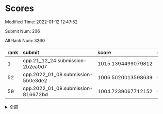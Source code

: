 # Scores

Modified Time: 2022-01-12 12:47:52

Submit Num: 206

All Rank Num: 3260

| rank |               submit               |       score        |       sigma        | pk_num |
| :--- | :--------------------------------- | :----------------- | :----------------- | :----- |
| 1    | cpp.21_12_24.submission-2b2ea0d7   | 1015.1394499079812 | 1.1000607662502362 | 64     |
| 52   | cpp.2022_01_09.submission-5b0e3de2 | 1006.5020013598639 | 0.8802584186270044 | 65     |
| 59   | cpp.2022_01_09.submission-816672bd | 1004.7239067712152 | 0.8988446975591299 | 59     |


<details>
<summary>全部</summary>

| rank |                 submit                 |       score        |       sigma        | pk_num |
| :--- | :------------------------------------- | :----------------- | :----------------- | :----- |
| 1    | cpp.21_12_24.submission-2b2ea0d7       | 1015.1394499079812 | 1.1000607662502362 | 64     |
| 2    | gobigger.level_3.submission_level_3_18 | 1012.2684059617566 | 0.9213483600903593 | 65     |
| 3    | gobigger.level_3.submission_level_3_36 | 1012.1243162047602 | 1.0010171939754928 | 62     |
| 4    | gobigger.level_3.submission_level_3_12 | 1011.533092234315  | 0.9579198497131918 | 68     |
| 5    | gobigger.level_3.submission_level_3_43 | 1011.4117325705624 | 1.0201080923192773 | 60     |
| 6    | gobigger.level_3.submission_level_3_22 | 1011.3333418878593 | 1.0153564872952778 | 63     |
| 7    | gobigger.level_3.submission_level_3_1  | 1011.3088176742457 | 0.9434285174470699 | 66     |
| 8    | gobigger.level_3.submission_level_3_19 | 1011.0766312922315 | 1.0159278776709784 | 61     |
| 9    | gobigger.level_3.submission_level_3_4  | 1011.0700658818193 | 0.9523774911670373 | 66     |
| 10   | gobigger.level_3.submission_level_3_28 | 1010.9993131944747 | 0.9121692208134079 | 68     |
| 11   | gobigger.level_3.submission_level_3_44 | 1010.9845261994695 | 0.9724713083158344 | 67     |
| 12   | gobigger.level_3.submission_level_3_2  | 1010.8094943407485 | 0.977997653001883  | 65     |
| 13   | gobigger.level_3.submission_level_3_25 | 1010.7407385179033 | 0.9851295366081859 | 61     |
| 14   | gobigger.level_3.submission_level_3_29 | 1010.7028982190252 | 0.9447239917255967 | 63     |
| 15   | gobigger.level_3.submission_level_3_40 | 1010.6638282292671 | 0.9068668465814251 | 69     |
| 16   | gobigger.level_3.submission_level_3_8  | 1010.6590909642507 | 0.9681963583695353 | 63     |
| 17   | gobigger.level_3.submission_level_3_15 | 1010.6557339035219 | 0.9483440355909944 | 61     |
| 18   | gobigger.level_3.submission_level_3_48 | 1010.6435816089379 | 0.9982555820312778 | 61     |
| 19   | gobigger.level_3.submission_level_3_7  | 1010.635101857034  | 1.004253419407221  | 62     |
| 20   | gobigger.level_3.submission_level_3_5  | 1010.6195385144426 | 0.9369550865077265 | 68     |
| 21   | gobigger.level_3.submission_level_3_16 | 1010.5929501652256 | 0.9107262588155719 | 67     |
| 22   | gobigger.level_3.submission_level_3_13 | 1010.539172354473  | 0.9700671481659473 | 63     |
| 23   | gobigger.level_3.submission_level_3_31 | 1010.4539586564352 | 0.9523484131634532 | 70     |
| 24   | gobigger.level_3.submission_level_3_27 | 1010.4252194937404 | 0.9953914346394291 | 64     |
| 25   | gobigger.level_3.submission_level_3_38 | 1010.247920293634  | 0.9297837431812868 | 63     |
| 26   | gobigger.level_3.submission_level_3_17 | 1010.2015806388227 | 0.9371032131635166 | 65     |
| 27   | gobigger.level_3.submission_level_3_14 | 1010.1508022829967 | 0.9503778139108817 | 61     |
| 28   | gobigger.level_3.submission_level_3_49 | 1010.1149848659821 | 0.954650767086206  | 61     |
| 29   | gobigger.level_3.submission_level_3_33 | 1010.0614597486085 | 0.9356173791137655 | 65     |
| 30   | gobigger.level_3.submission_level_3_46 | 1010.0490160211037 | 0.9537887154432872 | 59     |
| 31   | gobigger.level_3.submission_level_3_23 | 1009.9821719902905 | 0.9386779918657134 | 65     |
| 32   | gobigger.level_3.submission_level_3_9  | 1009.9581535947967 | 0.9246184075560028 | 64     |
| 33   | gobigger.level_3.submission_level_3_37 | 1009.9064769218246 | 0.9248277677508443 | 66     |
| 34   | gobigger.level_3.submission_level_3_32 | 1009.9058826563631 | 0.9160798207278092 | 63     |
| 35   | gobigger.level_3.submission_level_3_21 | 1009.8717906247366 | 0.9165265702525016 | 68     |
| 36   | gobigger.level_3.submission_level_3_3  | 1009.8709528550386 | 0.956857258080046  | 65     |
| 37   | gobigger.level_3.submission_level_3_35 | 1009.8219825671971 | 0.9239820769587224 | 61     |
| 38   | gobigger.level_3.submission_level_3_6  | 1009.636903446707  | 0.9639758997568065 | 61     |
| 39   | gobigger.level_3.submission_level_3_26 | 1009.635684108708  | 0.9447092400890414 | 58     |
| 40   | gobigger.level_3.submission_level_3_45 | 1009.4960475467573 | 0.9558404808338195 | 64     |
| 41   | gobigger.level_3.submission_level_3_24 | 1009.2692290734216 | 0.9733159808487624 | 62     |
| 42   | gobigger.level_3.submission_level_3_47 | 1009.1793284399361 | 0.9469174297859437 | 58     |
| 43   | gobigger.level_3.submission_level_3_11 | 1009.0604149254574 | 0.9521252039247586 | 66     |
| 44   | gobigger.level_3.submission_level_3_41 | 1009.0412450086145 | 0.8973417606347741 | 65     |
| 45   | gobigger.level_3.submission_level_3_30 | 1008.947337132555  | 0.9005156770917698 | 62     |
| 46   | gobigger.level_3.submission_level_3_42 | 1008.8440787508274 | 0.9324337369528739 | 63     |
| 47   | gobigger.level_3.submission_level_3_20 | 1008.8267724642506 | 0.904366080640465  | 66     |
| 48   | gobigger.level_3.submission_level_3_34 | 1008.781162332963  | 0.9426242269456286 | 60     |
| 49   | gobigger.level_3.submission_level_3_0  | 1008.7343443265373 | 0.9640744623696145 | 61     |
| 50   | gobigger.level_3.submission_level_3_39 | 1007.7709626569947 | 0.8655643979687201 | 65     |
| 51   | gobigger.level_3.submission_level_3_10 | 1007.226790551021  | 0.8914065305141038 | 61     |
| 52   | cpp.2022_01_09.submission-5b0e3de2     | 1006.5020013598639 | 0.8802584186270044 | 65     |
| 53   | gobigger.jsonzb.submission_level_4_0   | 1006.0624664702211 | 0.8409253532393886 | 63     |
| 54   | gobigger.level_1.submission_level_1_43 | 1005.7512220042878 | 0.8472881716751266 | 65     |
| 55   | gobigger.level_1.submission_level_1_22 | 1004.9861408424135 | 0.8781695577796489 | 63     |
| 56   | gobigger.level_1.submission_level_1_5  | 1004.9312577458234 | 0.8716897055571078 | 64     |
| 57   | gobigger.level_1.submission_level_1_12 | 1004.7661105464526 | 0.872711558249718  | 63     |
| 58   | gobigger.level_1.submission_level_1_21 | 1004.7385447497512 | 0.9089036504985414 | 58     |
| 59   | cpp.2022_01_09.submission-816672bd     | 1004.7239067712152 | 0.8988446975591299 | 59     |
| 60   | gobigger.level_1.submission_level_1_9  | 1004.6374720533157 | 0.8740755829780498 | 64     |
| 61   | gobigger.level_1.submission_level_1_16 | 1004.6292192131617 | 0.864569229753403  | 63     |
| 62   | gobigger.level_1.submission_level_1_19 | 1004.5947563027833 | 0.8512284509017483 | 64     |
| 63   | gobigger.level_1.submission_level_1_2  | 1004.5181381104212 | 0.8633905089526697 | 63     |
| 64   | gobigger.level_1.submission_level_1_4  | 1004.3650321244728 | 0.8666804504682348 | 60     |
| 65   | gobigger.level_1.submission_level_1_6  | 1004.3457996430903 | 0.8608516072669341 | 64     |
| 66   | gobigger.level_1.submission_level_1_8  | 1004.3261228782433 | 0.8738029431002527 | 61     |
| 67   | gobigger.level_1.submission_level_1_24 | 1004.2152386673631 | 0.8540126752643977 | 65     |
| 68   | gobigger.level_1.submission_level_1_32 | 1004.1657910876363 | 0.865096376835714  | 62     |
| 69   | gobigger.level_1.submission_level_1_25 | 1004.1564871771199 | 0.8482105769877973 | 66     |
| 70   | gobigger.level_1.submission_level_1_15 | 1004.0932520877675 | 0.8610798561454993 | 63     |
| 71   | gobigger.level_1.submission_level_1_13 | 1004.0774989480047 | 0.8600396806194587 | 62     |
| 72   | gobigger.level_1.submission_level_1_37 | 1003.9292850386213 | 0.8558461374471839 | 67     |
| 73   | gobigger.level_1.submission_level_1_45 | 1003.8738976966191 | 0.8462401798250895 | 65     |
| 74   | gobigger.level_1.submission_level_1_34 | 1003.8144915742195 | 0.8690286247458765 | 64     |
| 75   | gobigger.level_1.submission_level_1_47 | 1003.7726248046498 | 0.8821224060825649 | 63     |
| 76   | gobigger.level_1.submission_level_1_36 | 1003.6906721730485 | 0.8567723650208585 | 66     |
| 77   | gobigger.level_1.submission_level_1_48 | 1003.671194954822  | 0.829693144624584  | 69     |
| 78   | gobigger.level_1.submission_level_1_35 | 1003.6249842618187 | 0.9048589807400339 | 58     |
| 79   | gobigger.level_1.submission_level_1_44 | 1003.5558983754416 | 0.8810886064818974 | 58     |
| 80   | gobigger.level_1.submission_level_1_46 | 1003.5525948993317 | 0.8795590587490221 | 63     |
| 81   | gobigger.level_1.submission_level_1_20 | 1003.5400758074313 | 0.8524326238859682 | 62     |
| 82   | gobigger.level_1.submission_level_1_31 | 1003.4879480928688 | 0.8603487078740153 | 62     |
| 83   | gobigger.level_1.submission_level_1_42 | 1003.4632411726718 | 0.8287777111020475 | 64     |
| 84   | gobigger.level_1.submission_level_1_38 | 1003.4539187475208 | 0.8625932305567888 | 63     |
| 85   | gobigger.level_1.submission_level_1_1  | 1003.4360274953584 | 0.8647059150726937 | 63     |
| 86   | gobigger.level_1.submission_level_1_39 | 1003.361120030115  | 0.8690505379604937 | 65     |
| 87   | gobigger.level_1.submission_level_1_14 | 1003.269164812287  | 0.8638404372143723 | 64     |
| 88   | gobigger.level_1.submission_level_1_30 | 1003.2281672970834 | 0.8690403131090563 | 58     |
| 89   | gobigger.level_1.submission_level_1_3  | 1003.184084153051  | 0.8770894198627788 | 64     |
| 90   | gobigger.level_1.submission_level_1_28 | 1003.1713021369452 | 0.8586519577034925 | 61     |
| 91   | gobigger.level_1.submission_level_1_11 | 1003.1217784698898 | 0.8467802235447601 | 65     |
| 92   | gobigger.level_1.submission_level_1_0  | 1002.9577516046583 | 0.8554654370327165 | 63     |
| 93   | gobigger.level_1.submission_level_1_41 | 1002.9057715647112 | 0.8639310947233407 | 61     |
| 94   | gobigger.level_1.submission_level_1_17 | 1002.8248060060859 | 0.8534032701550837 | 63     |
| 95   | gobigger.level_1.submission_level_1_10 | 1002.7850789989166 | 0.8599874965099075 | 59     |
| 96   | gobigger.level_1.submission_level_1_49 | 1002.7412669044669 | 0.8519961298173425 | 65     |
| 97   | gobigger.level_1.submission_level_1_7  | 1002.6915578082758 | 0.8645602076853167 | 64     |
| 98   | gobigger.level_1.submission_level_1_23 | 1002.6813482212709 | 0.8392143542911471 | 63     |
| 99   | gobigger.level_1.submission_level_1_18 | 1002.677240661496  | 0.8505984255276876 | 67     |
| 100  | gobigger.level_1.submission_level_1_29 | 1002.5916916437662 | 0.8749229251213088 | 64     |
| 101  | gobigger.level_1.submission_level_1_26 | 1002.5541325907222 | 0.8458840583835129 | 65     |
| 102  | gobigger.level_1.submission_level_1_27 | 1002.4964060442184 | 0.8722611389614867 | 62     |
| 103  | gobigger.level_1.submission_level_1_33 | 1002.2530935669084 | 0.8717363003371129 | 59     |
| 104  | gobigger.level_1.submission_level_1_40 | 1001.4112846564151 | 0.8589922644396821 | 62     |
| 105  | gobigger.random.submission_random_0    | 998.1437513445599  | 0.8261978548472612 | 66     |
| 106  | gobigger.random.submission_random_25   | 997.7377276976217  | 0.8366787083802453 | 64     |
| 107  | gobigger.random.submission_random_13   | 997.6664483201637  | 0.8260446247733079 | 68     |
| 108  | gobigger.random.submission_random_46   | 997.1337495473632  | 0.8048667823715662 | 68     |
| 109  | gobigger.random.submission_random_21   | 997.0688989033891  | 0.8378319523530317 | 67     |
| 110  | gobigger.random.submission_random_10   | 996.9871626142756  | 0.8519231525211789 | 65     |
| 111  | gobigger.random.submission_random_30   | 996.9809092958646  | 0.8494549351831138 | 59     |
| 112  | gobigger.random.submission_random_44   | 996.9556654019931  | 0.8282294955172652 | 66     |
| 113  | gobigger.random.submission_random_19   | 996.8820367032962  | 0.865958709168868  | 60     |
| 114  | gobigger.random.submission_random_41   | 996.8032570105522  | 0.8408572637357996 | 68     |
| 115  | gobigger.random.submission_random_15   | 996.8032447848113  | 0.8541191295685608 | 60     |
| 116  | gobigger.random.submission_random_3    | 996.7716287626727  | 0.8553856714017513 | 63     |
| 117  | gobigger.random.submission_random_1    | 996.7537504227387  | 0.877641001323924  | 63     |
| 118  | gobigger.random.submission_random_9    | 996.725764474377   | 0.8601044011670254 | 60     |
| 119  | gobigger.random.submission_random_47   | 996.7197214806113  | 0.8485930015218687 | 63     |
| 120  | gobigger.random.submission_random_43   | 996.6933254879987  | 0.8381380636792429 | 63     |
| 121  | gobigger.random.submission_random_8    | 996.6895501183003  | 0.849380898415472  | 64     |
| 122  | gobigger.random.submission_random_22   | 996.6759763102376  | 0.8226284935248724 | 67     |
| 123  | gobigger.random.submission_random_32   | 996.6439254984658  | 0.8620676156985219 | 61     |
| 124  | gobigger.random.submission_random_35   | 996.6369916833173  | 0.8883371942118584 | 56     |
| 125  | gobigger.random.submission_random_39   | 996.5448046816932  | 0.8629936088765605 | 63     |
| 126  | gobigger.random.submission_random_11   | 996.4714412733101  | 0.8466079338069639 | 66     |
| 127  | gobigger.random.submission_random_49   | 996.3850122478564  | 0.8531546595525863 | 63     |
| 128  | gobigger.random.submission_random_38   | 996.3079641086738  | 0.8629515275148371 | 62     |
| 129  | gobigger.random.submission_random_20   | 996.2838433592623  | 0.864631909302231  | 62     |
| 130  | gobigger.random.submission_random_29   | 996.241561365679   | 0.8197699334054611 | 66     |
| 131  | gobigger.random.submission_random_34   | 996.2081518721944  | 0.8349771689473836 | 66     |
| 132  | gobigger.random.submission_random_18   | 996.1893431929786  | 0.8556067263802732 | 61     |
| 133  | gobigger.random.submission_random_28   | 996.1658850674639  | 0.8614798796789194 | 60     |
| 134  | gobigger.random.submission_random_6    | 996.1087426511702  | 0.848344296473319  | 64     |
| 135  | gobigger.random.submission_random_42   | 996.0038480727022  | 0.8688315853429267 | 61     |
| 136  | gobigger.random.submission_random_16   | 995.9806955689023  | 0.8604272545002976 | 64     |
| 137  | gobigger.random.submission_random_2    | 995.97216706213    | 0.8634131118059437 | 62     |
| 138  | gobigger.random.submission_random_5    | 995.966522185623   | 0.8409799497931778 | 63     |
| 139  | gobigger.random.submission_random_14   | 995.9554444140972  | 0.8447002221622321 | 65     |
| 140  | gobigger.random.submission_random_48   | 995.9192600066392  | 0.8650065891080155 | 58     |
| 141  | gobigger.random.submission_random_7    | 995.8670293129171  | 0.8522657817386678 | 64     |
| 142  | gobigger.random.submission_random_27   | 995.8436502675941  | 0.8743203818085037 | 59     |
| 143  | gobigger.random.submission_random_45   | 995.7854924149418  | 0.8585859193328369 | 61     |
| 144  | gobigger.random.submission_random_40   | 995.7459207145804  | 0.8352192970045107 | 65     |
| 145  | gobigger.random.submission_random_4    | 995.6974594532369  | 0.859373626001513  | 63     |
| 146  | gobigger.random.submission_random_17   | 995.5886277967467  | 0.8655884811505907 | 60     |
| 147  | gobigger.random.submission_random_37   | 995.4171807562261  | 0.8839590929861579 | 64     |
| 148  | gobigger.random.submission_random_24   | 995.3831065592432  | 0.8291036690342763 | 65     |
| 149  | gobigger.level_2.submission_level_2_40 | 995.3005888405464  | 0.9015744055770855 | 57     |
| 150  | gobigger.random.submission_random_31   | 995.1980100803947  | 0.8707395130110862 | 59     |
| 151  | gobigger.level_2.submission_level_2_49 | 995.0527635476968  | 0.8939276430724858 | 62     |
| 152  | gobigger.random.submission_random_12   | 995.04135856225    | 0.870345070685304  | 66     |
| 153  | gobigger.random.submission_random_23   | 994.9095242085588  | 0.8823033030801606 | 61     |
| 154  | gobigger.level_2.submission_level_2_38 | 994.8993257458371  | 0.9100344081515472 | 62     |
| 155  | gobigger.level_2.submission_level_2_15 | 994.7700535201906  | 0.8909087652051203 | 65     |
| 156  | gobigger.random.submission_random_33   | 994.6474426121292  | 0.8451998942295409 | 68     |
| 157  | gobigger.random.submission_random_36   | 994.6096490777545  | 0.8721834015999168 | 65     |
| 158  | gobigger.random.submission_random_26   | 994.5592277657463  | 0.8318632830094067 | 67     |
| 159  | gobigger.level_2.submission_level_2_16 | 994.5462458905048  | 0.9214308155086353 | 60     |
| 160  | gobigger.level_2.submission_level_2_29 | 994.3377797314797  | 0.8760410986240385 | 67     |
| 161  | gobigger.level_2.submission_level_2_34 | 994.1996180282298  | 0.9090460771595343 | 61     |
| 162  | gobigger.level_2.submission_level_2_26 | 994.0996910111985  | 0.8835763172297143 | 66     |
| 163  | gobigger.level_2.submission_level_2_11 | 993.9603391414562  | 0.9350851432528247 | 62     |
| 164  | gobigger.level_2.submission_level_2_3  | 993.7641500724883  | 0.9201320138389033 | 61     |
| 165  | gobigger.level_2.submission_level_2_27 | 993.5411435513374  | 0.8487083495827022 | 69     |
| 166  | gobigger.level_2.submission_level_2_25 | 993.4531302072326  | 0.905371735511568  | 64     |
| 167  | gobigger.level_2.submission_level_2_30 | 993.4444102456927  | 0.8764261656279747 | 66     |
| 168  | gobigger.level_2.submission_level_2_5  | 993.4203547050683  | 0.9352488968491848 | 64     |
| 169  | gobigger.level_2.submission_level_2_2  | 993.2980612511982  | 0.8991538685188956 | 64     |
| 170  | gobigger.level_2.submission_level_2_6  | 993.286791409014   | 0.9330614240978554 | 58     |
| 171  | gobigger.level_2.submission_level_2_12 | 993.2319200921555  | 0.8816099343441239 | 64     |
| 172  | gobigger.level_2.submission_level_2_7  | 993.1234084880589  | 0.9452524780283608 | 61     |
| 173  | gobigger.level_2.submission_level_2_19 | 992.9448767014796  | 0.8992231735912605 | 64     |
| 174  | gobigger.level_2.submission_level_2_47 | 992.8567043903153  | 0.9007627725981546 | 64     |
| 175  | gobigger.level_2.submission_level_2_39 | 992.7670480987592  | 0.9165147058032377 | 69     |
| 176  | gobigger.level_2.submission_level_2_28 | 992.7592723434004  | 0.8821265948053941 | 69     |
| 177  | gobigger.level_2.submission_level_2_23 | 992.6744534356377  | 0.9291000033411957 | 60     |
| 178  | gobigger.level_2.submission_level_2_37 | 992.6025238160115  | 0.9093729183284556 | 62     |
| 179  | gobigger.level_2.submission_level_2_31 | 992.4711506951087  | 0.90884925955294   | 62     |
| 180  | gobigger.level_2.submission_level_2_21 | 992.3356537506778  | 0.9242386589367819 | 57     |
| 181  | gobigger.level_2.submission_level_2_8  | 992.254532444864   | 0.9685502750566222 | 63     |
| 182  | gobigger.level_2.submission_level_2_41 | 992.2416838304802  | 0.9287868675160372 | 64     |
| 183  | gobigger.level_2.submission_level_2_13 | 992.2162512875869  | 0.9349261560841592 | 62     |
| 184  | gobigger.level_2.submission_level_2_46 | 992.2007979771408  | 0.890001560920786  | 66     |
| 185  | gobigger.level_2.submission_level_2_18 | 992.1545075395529  | 0.955855567612432  | 66     |
| 186  | gobigger.level_2.submission_level_2_17 | 992.0853006349156  | 0.894923043676589  | 65     |
| 187  | gobigger.level_2.submission_level_2_20 | 991.9873300761113  | 0.9269683607738983 | 63     |
| 188  | gobigger.level_2.submission_level_2_33 | 991.9764104288485  | 0.9008178984360465 | 65     |
| 189  | gobigger.level_2.submission_level_2_32 | 991.954003634587   | 0.9118524302116777 | 63     |
| 190  | gobigger.level_2.submission_level_2_48 | 991.832252494426   | 0.9171562331140819 | 66     |
| 191  | gobigger.level_2.submission_level_2_10 | 991.7972089629308  | 0.9331071990773845 | 66     |
| 192  | gobigger.level_2.submission_level_2_9  | 991.7253892394507  | 0.9796972286306612 | 61     |
| 193  | gobigger.level_2.submission_level_2_1  | 991.7082586025361  | 0.9046230852587518 | 67     |
| 194  | gobigger.level_2.submission_level_2_45 | 991.6396714118359  | 0.9478029339676822 | 65     |
| 195  | gobigger.level_2.submission_level_2_35 | 991.596834468977   | 0.9396128780201995 | 60     |
| 196  | gobigger.level_2.submission_level_2_0  | 991.5699205432312  | 0.936585767004074  | 61     |
| 197  | gobigger.level_2.submission_level_2_43 | 991.5309200343215  | 0.9167987732068745 | 57     |
| 198  | gobigger.level_2.submission_level_2_36 | 991.5131696536182  | 0.9135409148354113 | 64     |
| 199  | gobigger.level_2.submission_level_2_42 | 991.5128757700778  | 0.9887715378353454 | 59     |
| 200  | gobigger.level_2.submission_level_2_24 | 991.1695165023004  | 0.9627926742837504 | 62     |
| 201  | gobigger.level_2.submission_level_2_44 | 990.8567890215114  | 0.9510263927736594 | 64     |
| 202  | gobigger.level_2.submission_level_2_4  | 990.791411634994   | 0.9457873725493692 | 65     |
| 203  | gobigger.level_2.submission_level_2_14 | 990.7412056148737  | 0.9351623153558242 | 62     |
| 204  | gobigger.level_2.submission_level_2_22 | 989.8176156230215  | 0.9442274891205128 | 69     |
| 205  | gobigger.none.submission_none_1        | 983.4293936081455  | 1.2574697606183387 | 61     |
| 206  | gobigger.none.submission_none_0        | 978.1769582313086  | 1.7933918343382589 | 67     |

</details>